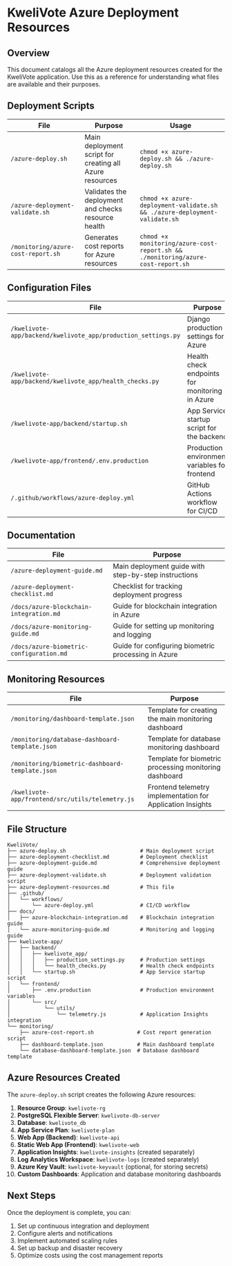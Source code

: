 # KweliVote Azure Deployment Resources

## Overview

This document catalogs all the Azure deployment resources created for the KweliVote application. Use this as a reference for understanding what files are available and their purposes.

## Deployment Scripts

| File | Purpose | Usage |
|------|---------|-------|
| `/azure-deploy.sh` | Main deployment script for creating all Azure resources | `chmod +x azure-deploy.sh && ./azure-deploy.sh` |
| `/azure-deployment-validate.sh` | Validates the deployment and checks resource health | `chmod +x azure-deployment-validate.sh && ./azure-deployment-validate.sh` |
| `/monitoring/azure-cost-report.sh` | Generates cost reports for Azure resources | `chmod +x monitoring/azure-cost-report.sh && ./monitoring/azure-cost-report.sh` |

## Configuration Files

| File | Purpose |
|------|---------|
| `/kwelivote-app/backend/kwelivote_app/production_settings.py` | Django production settings for Azure |
| `/kwelivote-app/backend/kwelivote_app/health_checks.py` | Health check endpoints for monitoring in Azure |
| `/kwelivote-app/backend/startup.sh` | App Service startup script for the backend |
| `/kwelivote-app/frontend/.env.production` | Production environment variables for frontend |
| `/.github/workflows/azure-deploy.yml` | GitHub Actions workflow for CI/CD |

## Documentation

| File | Purpose |
|------|---------|
| `/azure-deployment-guide.md` | Main deployment guide with step-by-step instructions |
| `/azure-deployment-checklist.md` | Checklist for tracking deployment progress |
| `/docs/azure-blockchain-integration.md` | Guide for blockchain integration in Azure |
| `/docs/azure-monitoring-guide.md` | Guide for setting up monitoring and logging |
| `/docs/azure-biometric-configuration.md` | Guide for configuring biometric processing in Azure |

## Monitoring Resources

| File | Purpose |
|------|---------|
| `/monitoring/dashboard-template.json` | Template for creating the main monitoring dashboard |
| `/monitoring/database-dashboard-template.json` | Template for database monitoring dashboard |
| `/monitoring/biometric-dashboard-template.json` | Template for biometric processing monitoring dashboard |
| `/kwelivote-app/frontend/src/utils/telemetry.js` | Frontend telemetry implementation for Application Insights |

## File Structure

```
KweliVote/
├── azure-deploy.sh                        # Main deployment script
├── azure-deployment-checklist.md          # Deployment checklist
├── azure-deployment-guide.md              # Comprehensive deployment guide
├── azure-deployment-validate.sh           # Deployment validation script
├── azure-deployment-resources.md          # This file
├── .github/
│   └── workflows/
│       └── azure-deploy.yml               # CI/CD workflow
├── docs/
│   ├── azure-blockchain-integration.md    # Blockchain integration guide
│   └── azure-monitoring-guide.md          # Monitoring and logging guide
├── kwelivote-app/
│   ├── backend/
│   │   ├── kwelivote_app/
│   │   │   ├── production_settings.py     # Production settings
│   │   │   └── health_checks.py           # Health check endpoints
│   │   └── startup.sh                     # App Service startup script
│   └── frontend/
│       ├── .env.production                # Production environment variables
│       └── src/
│           └── utils/
│               └── telemetry.js           # Application Insights integration
└── monitoring/
    ├── azure-cost-report.sh              # Cost report generation script
    ├── dashboard-template.json           # Main dashboard template
    └── database-dashboard-template.json  # Database dashboard template
```

## Azure Resources Created

The `azure-deploy.sh` script creates the following Azure resources:

1. **Resource Group**: `kwelivote-rg`
2. **PostgreSQL Flexible Server**: `kwelivote-db-server`
3. **Database**: `kwelivote_db`
4. **App Service Plan**: `kwelivote-plan`
5. **Web App (Backend)**: `kwelivote-api`
6. **Static Web App (Frontend)**: `kwelivote-web`
7. **Application Insights**: `kwelivote-insights` (created separately)
8. **Log Analytics Workspace**: `kwelivote-logs` (created separately)
9. **Azure Key Vault**: `kwelivote-keyvault` (optional, for storing secrets)
10. **Custom Dashboards**: Application and database monitoring dashboards

## Next Steps

Once the deployment is complete, you can:

1. Set up continuous integration and deployment
2. Configure alerts and notifications
3. Implement automated scaling rules
4. Set up backup and disaster recovery
5. Optimize costs using the cost management reports
